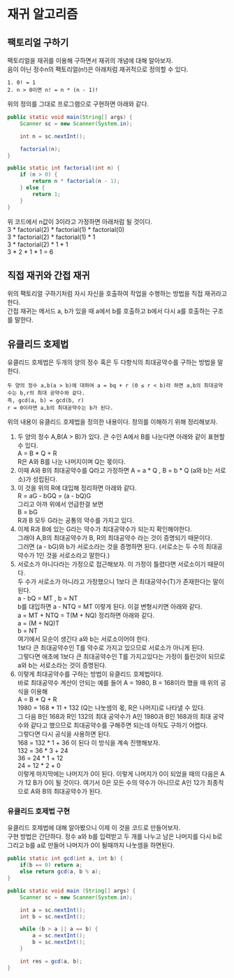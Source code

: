 # 재귀 알고리즘
## 팩토리얼 구하기
팩토리얼을 재귀를 이용해 구하면서 재귀의 개념에 대해 알아보자.  
음이 아닌 정수n의 팩토리얼(n!)은 아래처럼 재귀적으로 정의할 수 있다.  
```
1. 0! = 1
2. n > 0이면 n! = n * (n - 1)!
```
위의 정의를 그대로 프로그램으로 구현하면 아래와 같다.
```java
public static void main(String[] args) {
    Scanner sc = new Scanner(System.in);

    int n = sc.nextInt();

    factorial(n);
}

public static int factorial(int n) {
    if (n > 0) {
        return n * factorial(n - 1);
    } else {
        return 1;
    }
}
``` 
위 코드에서 n값이 3이라고 가정하면 아래처럼 될 것이다.  
3 * factorial(2) * factorial(1) * factorial(0)  
3 * factorial(2) * factorial(1) * 1  
3 * factorial(2) * 1 * 1  
3 * 2 * 1 * 1 = 6  
  
## 직접 재귀와 간접 재귀
위의 팩토리얼 구하기처럼 자시 자신을 호출하여 작업을 수행하는 방법을 직접 재귀라고 한다.  
간접 재귀는 메서드 a, b가 있을 때 a에서 b를 호출하고 b에서 다시 a를 호출하는 구조를 말한다.  

## 유클리드 호제법
유클리드 호제법은 두개의 양의 정수 혹은 두 다항식의 최대공약수를 구하는 방법을 말한다.  
```
두 양의 정수 a,b(a > b)에 대하여 a = bq + r (0 ≤ r < b)라 하면 a,b의 최대공약수는 b,r의 최대 공약수와 같다.
즉, gcd(a, b) = gcd(b, r)
r = 0이라면 a,b의 최대공약수는 b가 된다.
```
위의 내용이 유클리드 호제법을 정의한 내용이다. 정의를 이해하기 위해 정리해보자.  
1. 두 양의 정수 A,B(A > B)가 있다. 큰 수인 A에서 B를 나눈다면 아래와 같이 표현할 수 있다.  
A = B * Q + R  
R은 A와 B를 나눈 나머지이며 Q는 몫이다.
2. 이때 A와 B의 최대공약수를 Q라고 가정하면 A = a * Q , B = b * Q (a와 b는 서로소)가 성립된다.  
3. 이 것을 위의 R에 대입해 정리하면 아래와 같다.  
R = aG - bGQ = (a - bQ)G  
그리고 아까 위에서 언급한걸 보면  
B = bG  
R과 B 모두 G라는 공통의 약수를 가지고 있다.  
4. 이제 R과 B에 있는 G라는 약수가 최대공약수가 되는지 확인해야한다.  
그래야 A,B의 최대공약수가 B, R의 최대공약수 라는 것이 증명되기 때문이다.  
그러면 (a - bG)와 b가 서로소라는 것을 증명하면 된다. (서로소는 두 수의 최대공약수가 1인 것을 서로소라고 말한다.)  
5. 서로소가 아니다라는 가정으로 접근해보자. 이 가정이 틀렸다면 서로소이기 때문이다.  
두 수가 서로소가 아니라고 가정했으니 1보다 큰 최대공약수(T)가 존재한다는 말이 된다.  
a - bQ = MT , b = NT  
b를 대입하면 a - NTQ = MT 이렇게 된다. 이걸 변형시키면 아래와 같다.  
a = MT + NTQ = T(M + NQ)  정리하면 아래와 같다.  
a = (M + NQ)T  
b = NT  
여기에서 모순이 생긴다 a와 b는 서로소이어야 한다.  
1보다 큰 최대공약수인 T를 약수로 가지고 있으므로 서로소가 아니게 된다.  
그렇다면 애초에 1보다 큰 최대공약수인 T를 가지고있다는 가정이 틀린것이 되므로 a와 b는 서로소라는 것이 증명된다.
6. 이렇게 최대공약수를 구하는 방법이 유클리드 호제법이다.  
바로 최대공약수 계산이 안되는 예를 들어 A = 1980, B = 168이라 했을 때 위의 공식을 이용해  
A = B * Q + R  
1980 = 168 * 11 + 132 (Q는 나눗셈의 몫, R은 나머지)로 나타낼 수 있다.  
그 다음 B인 168과 R인 132의 최대 공약수가 A인 1980과 B인 168과의 최대 공약수와 같다고 했으므로 최대공약수를 구해주면 되는데 아직도 구하기 어렵다.  
그렇다면 다시 공식을 사용하면 된다.  
168 = 132 * 1 + 36 이 된다 이 방식을 계속 진행해보자.  
132 = 36 * 3 + 24  
36 = 24 * 1 + 12  
24 = 12 * 2 + 0  
이렇게 마지막에는 나머지가 0이 된다. 이렇게 나머지가 0이 되었을 때의 다음은 A가 12 B가 0이 될 것이다. 여기서 0은 모든 수의 약수가 아니므로 A인 12가 최종적으로 A와 B의 최대공약수가 된다.  

### 유클리드 호제법 구현
유클리드 호제법에 대해 알아봤으니 이제 이 것을 코드로 만들어보자.  
구현 방법은 간단하다. 정수 a와 b를 입력받고 두 개를 나누고 남은 나머지를 다시 b로 그리고 b를 a로 만들어 나머지가 0이 될때까지 나눗셈을 하면된다.  
```java
public static int gcd(int a, int b) {
    if(b == 0) return a;
    else return gcd(a, b % a);
}

public static void main (String[] args) {
    Scanner sc = new Scanner(System.in);

    int a = sc.nextInt();
    int b = sc.nextInt();

    while (b > a || a == b) {
        a = sc.nextInt();
        b = sc.nextInt();
    }

    int res = gcd(a, b);
}
```
